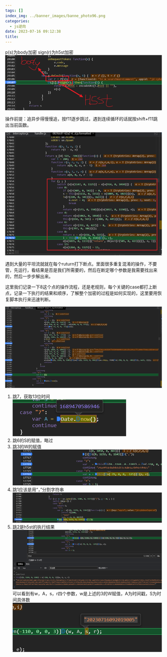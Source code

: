 ```yaml
---
tags: []
index_img: ../banner_images/banne_photo96.png
categories:
  - js逆向
date: 2023-07-16 09:12:38
title:
---
```


p(s)为body加密
sign(r)为h5st加密
![](../Pasted%20image%2020230716091309.png)


操作前提：追异步得慢慢追，按f11逐步跳过，遇到连续循环的话就按shift+f11跳出当前函数。


![](../Pasted%20image%2020230716091717.png)

遇到大量的平坦流就就在每个ruturn打下断点。里面很多重复混淆的操作，不要管，先运行，看结果是否是我们所需要的，然后在断定哪个参数是我需要找出来的，然后一步步解出来。


这里我们记录一下8这个点的操作流程，还是老规则，每个关键的case都打上断点，记录一下执行的结果和顺序，了解整个加密的过程是如何实现的，这里要用恢复脚本执行来迅速判断。

![](../Pasted%20image%2020230716092117.png)

1. 跳7，获取13位时间![](../Pasted%20image%2020230716092314.png)
2. 跳6的S的赋值，略过
3. 跳3的W的赋值![](../Pasted%20image%2020230716092448.png)
4. 跳1应该是用“，”分割字符串![](../Pasted%20image%2020230716092750.png)
5. 跳2是h5st的执行结果![](../Pasted%20image%2020230716092916.png)可以看到有w，A，s，r四个参数，w是上述的3的W赋值，A为时间戳，S为时间具体数![](../Pasted%20image%2020230716093138.png)
